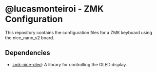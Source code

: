 # @lucasmonteiroi - ZMK Configuration
This repository contains the configuration files for a ZMK keyboard using the nice_nano_v2 board.

## Dependencies

- [zmk-nice-oled](https://github.com/mctechnology17/zmk-nice-oled): A library for controlling the OLED display.
